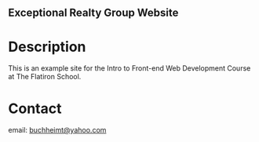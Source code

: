 Exceptional Realty Group Website
---

# Description

This is an example site for the Intro to Front-end Web Development Course at The Flatiron School.

# Contact

email: buchheimt@yahoo.com
